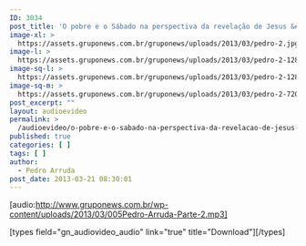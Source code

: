 ```yaml
---
ID: 3034
post_title: 'O pobre e o Sábado na perspectiva da revelação de Jesus &#8211; Parte 2'
image-xl: >
  https://assets.gruponews.com.br/gruponews/uploads/2013/03/pedro-2.jpg
image-l: >
  https://assets.gruponews.com.br/gruponews/uploads/2013/03/pedro-2-1280x483.jpg
image-sq-l: >
  https://assets.gruponews.com.br/gruponews/uploads/2013/03/pedro-2-1280x483.jpg
image-sq-m: >
  https://assets.gruponews.com.br/gruponews/uploads/2013/03/pedro-2-720x483.jpg
post_excerpt: ""
layout: audioevideo
permalink: >
  /audioevideo/o-pobre-e-o-sabado-na-perspectiva-da-revelacao-de-jesus-parte-2
published: true
categories: [ ]
tags: [ ]
author:
  - Pedro Arruda
post_date: 2013-03-21 08:30:01
---
```

[audio:http://www.gruponews.com.br/wp-content/uploads/2013/03/005Pedro-Arruda-Parte-2.mp3]

[types field="gn_audiovideo_audio" link="true" title="Download"][/types]